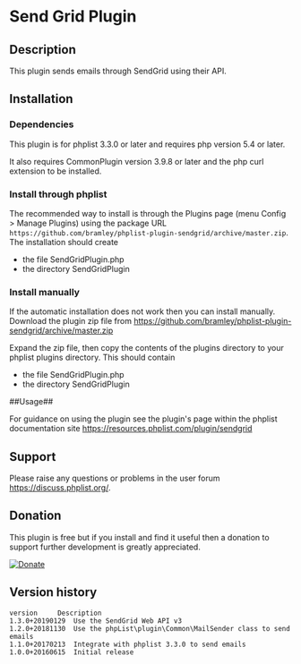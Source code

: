 # Send Grid Plugin #

## Description ##

This plugin sends emails through SendGrid using their API.

## Installation ##

### Dependencies ###

This plugin is for phplist 3.3.0 or later and requires php version 5.4 or later.

It also requires CommonPlugin version 3.9.8 or later and the php curl extension to be installed.

### Install through phplist ###
The recommended way to install is through the Plugins page (menu Config > Manage Plugins) using the package
URL `https://github.com/bramley/phplist-plugin-sendgrid/archive/master.zip`.
The installation should create

* the file SendGridPlugin.php
* the directory SendGridPlugin

### Install manually ###
If the automatic installation does not work then you can install manually.
Download the plugin zip file from <https://github.com/bramley/phplist-plugin-sendgrid/archive/master.zip>

Expand the zip file, then copy the contents of the plugins directory to your phplist plugins directory.
This should contain

* the file SendGridPlugin.php
* the directory SendGridPlugin

##Usage##

For guidance on using the plugin see the plugin's page within the phplist documentation site <https://resources.phplist.com/plugin/sendgrid>

## Support ##

Please raise any questions or problems in the user forum <https://discuss.phplist.org/>.

## Donation ##

This plugin is free but if you install and find it useful then a donation to support further development is greatly appreciated.

[![Donate](https://www.paypalobjects.com/en_US/i/btn/btn_donate_LG.gif)](https://www.paypal.com/cgi-bin/webscr?cmd=_s-xclick&hosted_button_id=W5GLX53WDM7T4)

## Version history ##

    version     Description
    1.3.0+20190129  Use the SendGrid Web API v3
    1.2.0+20181130  Use the phpList\plugin\Common\MailSender class to send emails
    1.1.0+20170213  Integrate with phplist 3.3.0 to send emails
    1.0.0+20160615  Initial release
